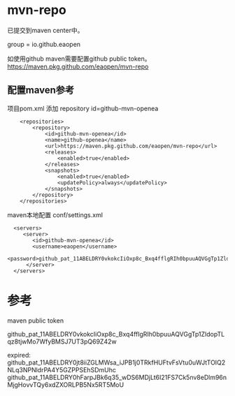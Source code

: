 # mvn-repo

已提交到maven center中。

group = io.github.eaopen

如使用github maven需要配置github public token。  
https://maven.pkg.github.com/eaopen/mvn-repo

## 配置maven参考

项目pom.xml 添加 repository id=github-mvn-openea
```
    <repositories>
        <repository>
            <id>github-mvn-openea</id>
            <name>github-openea</name>
            <url>https://maven.pkg.github.com/eaopen/mvn-repo</url>
            <releases>
                <enabled>true</enabled>
            </releases>
            <snapshots>
                <enabled>true</enabled>
                <updatePolicy>always</updatePolicy>
            </snapshots>
        </repository>
    </repositories>
```

maven本地配置 conf/settings.xml
```
  <servers>
     <server>
        <id>github-mvn-openea</id>
        <username>eaopen</username>
        <password>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</password>
      </server>
  </servers>
```


# 参考

maven public token

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

expired:
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
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
